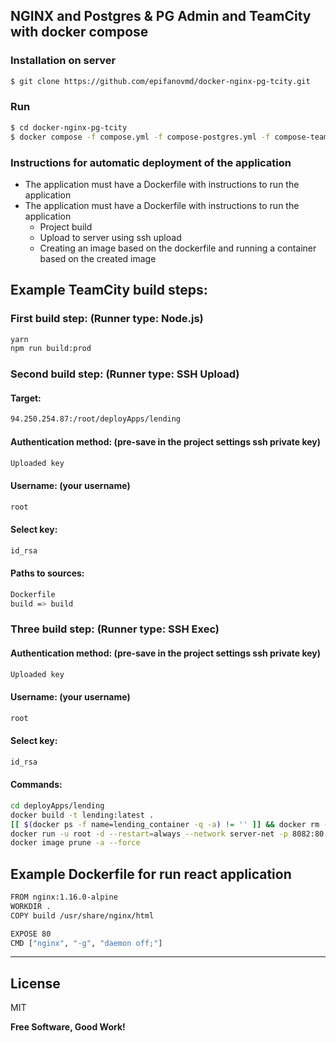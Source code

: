 ## NGINX and Postgres & PG Admin and TeamCity with docker compose

### Installation on server
```sh
$ git clone https://github.com/epifanovmd/docker-nginx-pg-tcity.git
```

### Run
```sh
$ cd docker-nginx-pg-tcity
$ docker compose -f compose.yml -f compose-postgres.yml -f compose-teamcity.yml up --force-recreate -d
```

### Instructions for automatic deployment of the application

- The application must have a Dockerfile with instructions to run the application
- The application must have a Dockerfile with instructions to run the application
  - Project build
  - Upload to server using ssh upload
  - Creating an image based on the dockerfile and running a container based on the created image

## Example TeamCity build steps:

### First build step: (Runner type: Node.js)
```sh
yarn
npm run build:prod
```

### Second build step: (Runner type: SSH Upload)

#### Target:
```sh
94.250.254.87:/root/deployApps/lending
```

#### Authentication method: (pre-save in the project settings ssh private key)
```sh
Uploaded key
```

#### Username: (your username)
```sh
root
```

#### Select key:
```sh
id_rsa
```

#### Paths to sources:
```sh
Dockerfile
build => build
```

### Three build step: (Runner type: SSH Exec)

#### Authentication method: (pre-save in the project settings ssh private key)
```sh
Uploaded key
```

#### Username: (your username)
```sh
root
```

#### Select key:
```sh
id_rsa
```

#### Commands:
```sh
cd deployApps/lending
docker build -t lending:latest .
[[ $(docker ps -f name=lending_container -q -a) != '' ]] && docker rm --force $(docker ps -f name=lending_container -q -a)
docker run -u root -d --restart=always --network server-net -p 8082:80 --name lending_container lending:latest
docker image prune -a --force
```

## Example Dockerfile for run react application

```sh
FROM nginx:1.16.0-alpine
WORKDIR .
COPY build /usr/share/nginx/html

EXPOSE 80
CMD ["nginx", "-g", "daemon off;"]

```

---

License
----

MIT

**Free Software, Good Work!**
